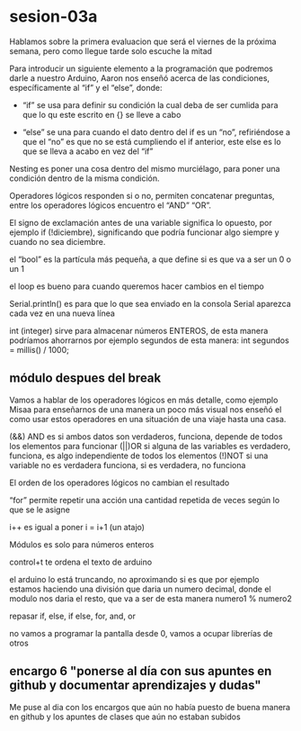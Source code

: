# sesion-03a

Hablamos sobre la primera evaluacion que será el viernes de la próxima semana, pero como llegue tarde solo escuche la mitad

Para introducir un siguiente elemento a la programación que podremos darle a nuestro Arduino, Aaron nos enseñó acerca de las condiciones, específicamente al “if” y el “else”, donde:

- “if” se usa para definir su condición la cual deba de ser cumlida para que lo qu este escrito en {} se lleve a cabo
  
- “else” se una para cuando el dato dentro del if es un “no”, refiriéndose a que el “no” es que no se está cumpliendo el if anterior,  este else es lo que se lleva a acabo en vez del “if”  

Nesting es poner una cosa dentro del mismo murciélago, para poner una condición dentro de la misma condición.

Operadores lógicos responden si o no, permiten concatenar preguntas, entre los operadores lógicos encuentro el “AND” “OR”.

El signo de exclamación antes de una variable significa lo opuesto, por ejemplo if (!diciembre), significando que podría funcionar algo siempre y cuando no sea diciembre.

el “bool” es la partícula más pequeña,  a que define si es que va a ser un 0 o un 1

el loop es bueno para cuando queremos hacer cambios en el tiempo

Serial.println() es para que lo que sea enviado en la consola Serial aparezca cada vez en una nueva línea

int (integer) sirve para almacenar números ENTEROS, de esta manera podríamos ahorrarnos por ejemplo segundos de esta manera: int segundos = millis() / 1000;

## módulo despues del break

Vamos a hablar de los operadores lógicos en más detalle, como ejemplo Misaa para enseñarnos de una manera un poco más visual nos enseñó el como usar estos operadores en una situación de una viaje hasta una casa.

(&&) AND es si ambos datos son verdaderos, funciona, depende de todos los elementos para funcionar
(||)OR si alguna de las variables es verdadero, funciona, es algo independiente de todos los elementos
(!)NOT si una variable no es verdadera funciona, si es verdadera, no funciona

El orden de los operadores lógicos no cambian el resultado

“for” permite repetir una acción una cantidad repetida de veces según lo que se le asigne

i++ es igual a poner i = i+1 (un atajo)

Módulos es solo para números enteros

control+t te ordena el texto de arduino

el arduino lo está truncando, no aproximando si es que por ejemplo estamos haciendo una división que daria un numero decimal, donde el modulo nos daria el resto, que va a ser de esta manera numero1 % numero2

repasar if, else, if else, for, and, or

no vamos a programar la pantalla desde 0, vamos a ocupar librerías de otros

## encargo 6 "ponerse al día con sus apuntes en github y documentar aprendizajes y dudas"

Me puse al dia con los encargos que aún no había puesto de buena manera en github y los apuntes de clases que aún no estaban subidos
